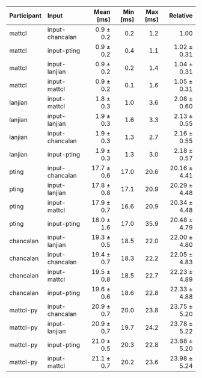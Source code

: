 | Participant | Input | Mean [ms] | Min [ms] | Max [ms] | Relative |
|:---|:---|---:|---:|---:|---:|
| mattcl | input-chancalan | 0.9 ± 0.2 | 0.2 | 1.2 | 1.00 |
| mattcl | input-pting | 0.9 ± 0.2 | 0.4 | 1.1 | 1.02 ± 0.31 |
| mattcl | input-lanjian | 0.9 ± 0.2 | 0.2 | 1.4 | 1.04 ± 0.31 |
| mattcl | input-mattcl | 0.9 ± 0.2 | 0.1 | 1.6 | 1.05 ± 0.31 |
| lanjian | input-mattcl | 1.8 ± 0.3 | 1.0 | 3.6 | 2.08 ± 0.60 |
| lanjian | input-lanjian | 1.9 ± 0.3 | 1.6 | 3.3 | 2.13 ± 0.55 |
| lanjian | input-chancalan | 1.9 ± 0.3 | 1.3 | 2.7 | 2.16 ± 0.55 |
| lanjian | input-pting | 1.9 ± 0.3 | 1.3 | 3.0 | 2.18 ± 0.57 |
| pting | input-chancalan | 17.7 ± 0.6 | 17.0 | 20.6 | 20.16 ± 4.41 |
| pting | input-lanjian | 17.8 ± 0.8 | 17.1 | 20.9 | 20.29 ± 4.48 |
| pting | input-mattcl | 17.9 ± 0.7 | 16.6 | 20.9 | 20.34 ± 4.48 |
| pting | input-pting | 18.0 ± 1.6 | 17.0 | 35.9 | 20.48 ± 4.79 |
| chancalan | input-lanjian | 19.3 ± 0.5 | 18.5 | 22.0 | 22.00 ± 4.80 |
| chancalan | input-chancalan | 19.4 ± 0.7 | 18.3 | 22.2 | 22.05 ± 4.83 |
| chancalan | input-mattcl | 19.5 ± 0.8 | 18.5 | 22.7 | 22.23 ± 4.89 |
| chancalan | input-pting | 19.6 ± 0.6 | 18.6 | 22.8 | 22.33 ± 4.88 |
| mattcl-py | input-chancalan | 20.9 ± 0.7 | 20.0 | 23.8 | 23.75 ± 5.20 |
| mattcl-py | input-lanjian | 20.9 ± 0.7 | 19.7 | 24.2 | 23.78 ± 5.22 |
| mattcl-py | input-pting | 21.0 ± 0.5 | 20.3 | 22.8 | 23.88 ± 5.20 |
| mattcl-py | input-mattcl | 21.1 ± 0.7 | 20.2 | 23.6 | 23.98 ± 5.24 |
